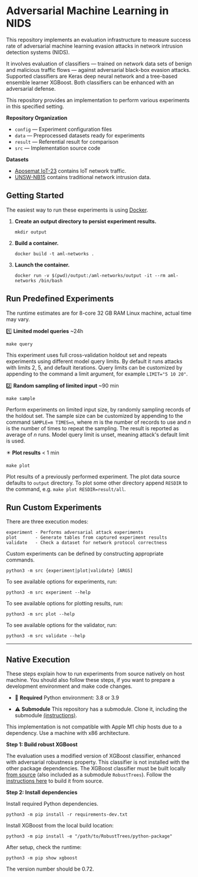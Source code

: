 # Adversarial Machine Learning in NIDS

This repository implements an evaluation infrastructure to measure success rate of adversarial machine learning evasion
attacks in network intrusion detection systems (NIDS).

It involves evaluation of classifiers — trained on network data sets of benign and malicious traffic flows — against 
adversarial black-box evasion attacks. Supported classifiers are Keras deep neural network and a tree-based ensemble 
learner XGBoost. Both classifiers can be enhanced with an adversarial defense.

This repository provides an implementation to perform various experiments in this specified setting. 

**Repository Organization**

- `config`     — Experiment configuration files              
- `data`       — Preprocessed datasets ready for experiments
- `result`     — Referential result for comparison          
- `src`        — Implementation source code                  

**Datasets**

- [Aposemat IoT-23](https://www.stratosphereips.org/datasets-iot23/) contains IoT network traffic.
- [UNSW-NB15](https://research.unsw.edu.au/projects/unsw-nb15-dataset) contains traditional network intrusion data.

## Getting Started

The easiest way to run these experiments is using [Docker](https://docs.docker.com/engine/install/).

1. **Create an output directory to persist experiment results.**

    ```
    mkdir output
    ```
   
2. **Build a container.**

    ```
    docker build -t aml-networks .
    ```

3. **Launch the container.**

    ```
    docker run -v $(pwd)/output:/aml-networks/output -it --rm aml-networks /bin/bash
    ```

## Run Predefined Experiments

The runtime estimates are for 8-core 32 GB RAM Linux machine, actual time may vary.

:one: **Limited model queries** ~24h

```
make query
```

This experiment uses full cross-validation holdout set and repeats experiments using different model query limits. 
By default it runs attacks with limits 2, 5, and default iterations. Query limits can be customized by appending 
to the command a limit argument, for example `LIMIT="5 10 20"`.

:two: **Random sampling of limited input** ~90 min

```
make sample
```

Perform experiments on limited input size, by randomly sampling records of the holdout set. The sample size can be
customized by appending to the command `SAMPLE=m TIMES=n`, where $m$ is the number of records to use and $n$ is the
number of times to repeat the sampling. The result is reported as average of $n$ runs. Model query limit is unset,
meaning attack's default limit is used.


:eight_pointed_black_star: **Plot results** < 1 min

```
make plot
```

Plot results of a previously performed experiment. The plot data source defaults to `output` directory. 
To plot some other directory append `RESDIR` to the command, e.g. `make plot RESDIR=result/all`.

## Run Custom Experiments

There are three execution modes:

```
experiment - Performs adversarial attack experiments
plot       - Generate tables from captured experiment results
validate   - Check a dataset for network protocol correctness
```

Custom experiments can be defined by constructing appropriate commands.

```
python3 -m src {experiment|plot|validate} [ARGS]
```

To see available options for experiments, run:

```
python3 -m src experiment --help
```

To see available options for plotting results, run:

```
python3 -m src plot --help
```

To see available options for the validator, run:

```
python3 -m src validate --help
```

---

## Native Execution

These steps explain how to run experiments from source natively on host machine.
You should also follow these steps, if you want to prepare a development environment and make code changes.

- :snake: **Required** Python environment: 3.8 or 3.9

- :warning: **Submodule** This repository has a submodule. Clone it, including the submodule
  [(instructions)](https://stackoverflow.com/a/4438292).

This implementation is not compatible with Apple M1 chip hosts due to a dependency. Use a machine with x86 architecture.

**Step 1: Build robust XGBoost**

The evaluation uses a modified version of XGBoost classifier, enhanced with adversarial robustness property. This
classifier is not installed with the other package dependencies. The XGBoost classifier must be built
locally [from source](https://github.com/chenhongge/RobustTrees) (also included as a submodule `RobustTrees`). Follow
the
[instructions here](https://github.com/chenhongge/RobustTrees/tree/master/python-package#from-source) to build it from
source.

**Step 2: Install dependencies**

Install required Python dependencies.

```
python3 -m pip install -r requirements-dev.txt
```

Install XGBoost from the local build location:

```
python3 -m pip install -e "/path/to/RobustTrees/python-package"
```

After setup, check the runtime:

```
python3 -m pip show xgboost
```

The version number should be 0.72.
